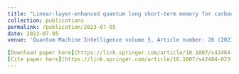 ```yaml
---
title: "Linear-layer-enhanced quantum long short-term memory for carbon price forecasting"
collection: publications
permalink: /publication/2023-07-05
date: 2023-07-05
venue: 'Quantum Machine Intelligence volume 5, Article number: 26 (2023)'

[Download paper here](https://link.springer.com/article/10.1007/s42484-023-00115-2)
[Cite paper here](https://link.springer.com/article/10.1007/s42484-023-00115-2#citeas)
---
```

